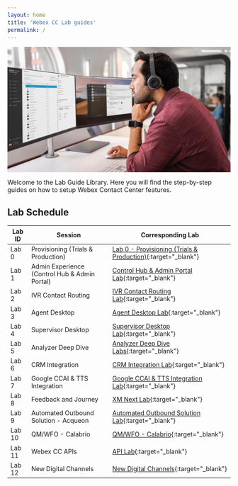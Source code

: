 ```yaml
---
layout: home
title: 'Webex CC Lab guides'
permalink: /
---
```

<img align="middle" src="/assets/gitbook/images/Home.jpeg" width="1000" />


Welcome to the Lab Guide Library. Here you will find the step-by-step guides on how to setup Webex Contact Center features.



## Lab Schedule

| Lab ID | Session                                       | Corresponding Lab                                                      |
| ------ | --------------------------------------------- | ---------------------------------------------------------------------- |
| Lab 0  | Provisioning (Trials & Production)            | [Lab 0 - Provisioning (Trials & Production)](CH.md){:target="\_blank"} |
| Lab 1  | Admin Experience (Control Hub & Admin Portal) | [Control Hub & Admin Portal Lab](CH.md){:target="\_blank"}             |
| Lab 2  | IVR Contact Routing                           | [IVR Contact Routing Lab](IVR.md){:target="\_blank"}                   |
| Lab 3  | Agent Desktop                                 | [Agent Desktop Lab](Agent.md){:target="\_blank"}             |
| Lab 4  | Supervisor Desktop                            | [Supervisor Desktop Lab](Supervisor.md){:target="\_blank"}        |
| Lab 5  | Analyzer Deep Dive                            | [Analyzer Deep Dive Labs](Analyzer.md){:target="\_blank"}              |
| Lab 6  | CRM Integration                               | [CRM Integration Lab](CRM.md){:target="\_blank"}                       |
| Lab 7  | Google CCAI & TTS Integration                 | [Google CCAI & TTS Integration Lab](CCAI.md){:target="\_blank"}        |
| Lab 8  | Feedback and Journey                           | [XM Next Lab](WxM.md){:target="\_blank"}                               |
| Lab 9 | Automated Outbound Solution - Acqueon         | [Automated Outbound Solution Lab](WxM.md){:target="\_blank"}           |
| Lab 10 | QM/WFO - Calabrio                             | [QM/WFO - Calabrio](WxM.md){:target="\_blank"}                         |
| Lab 11 | Webex CC APIs                                 | [API Lab](API.md){:target="\_blank"}                                  |
| Lab 12 | New Digital Channels                          | [New Digital Channels](WxM.md){:target="\_blank"}                      |
